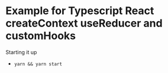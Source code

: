 # Example for Typescript React createContext useReducer and customHooks

Starting it up
- `yarn && yarn start`

